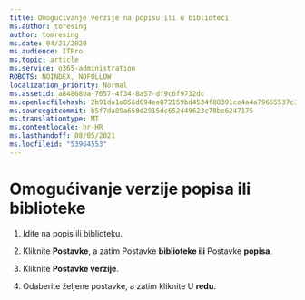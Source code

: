 ```yaml
---
title: Omogućivanje verzije na popisu ili u biblioteci
ms.author: toresing
author: tomresing
ms.date: 04/21/2020
ms.audience: ITPro
ms.topic: article
ms.service: o365-administration
ROBOTS: NOINDEX, NOFOLLOW
localization_priority: Normal
ms.assetid: a84868ba-7657-4f34-8a57-df9c6f9732dc
ms.openlocfilehash: 2b91da1e856d694ee872159bd4534f88391ce4a4a79655537c3c69b1910d9b37
ms.sourcegitcommit: b5f7da89a650d2915dc652449623c78be6247175
ms.translationtype: MT
ms.contentlocale: hr-HR
ms.lasthandoff: 08/05/2021
ms.locfileid: "53964553"
---
```

# <a name="enable-versioning-for-a-list-or-library"></a>Omogućivanje verzije popisa ili biblioteke

1. Idite na popis ili biblioteku.
    
2. Kliknite **Postavke**, a zatim Postavke **biblioteke ili** Postavke **popisa**.
    
3. Kliknite **Postavke verzije**.
    
4. Odaberite željene postavke, a zatim kliknite U **redu**.
    

